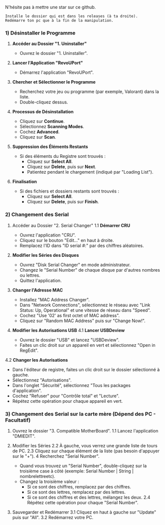 N'hésite pas à mettre une star sur ce github.
```
Installe le dossier qui est dans les releases (à ta droite).
Redémarre ton pc que à la fin de la manipulation.
```
### 1) Désinstaller le Programme

1. **Accéder au Dossier "1. Uninstaller"**
   - Ouvrez le dossier "1. Uninstaller".

2. **Lancer l'Application "RevoUPort"**
   - Démarrez l'application "RevoUPort".

3. **Chercher et Sélectionner le Programme**
   - Recherchez votre jeu ou programme (par exemple, Valorant) dans la liste.
   - Double-cliquez dessus.

4. **Processus de Désinstallation**
   - Cliquez sur **Continue**.
   - Sélectionnez **Scanning Modes**.
   - Cochez **Advanced**.
   - Cliquez sur **Scan**.

5. **Suppression des Éléments Restants**
   - Si des éléments du Registre sont trouvés :
     - Cliquez sur **Select All**.
     - Cliquez sur **Delete**, puis sur **Next**.
     - Patientez pendant le chargement (indiqué par "Loading List").

6. **Finalisation**
   - Si des fichiers et dossiers restants sont trouvés :
     - Cliquez sur **Select All**.
     - Cliquez sur **Delete**, puis sur **Finish**.




### 2) Changement des Serial

1. Accéder au Dossier "2. Serial Changer"
1.1 **Démarrer CRU**
   - Ouvrez l'application "CRU".
   - Cliquez sur le bouton "Edit..." en haut à droite.
   - Remplacez l'ID dans "ID serial #:" par des chiffres aléatoires.

2. **Modifier les Séries des Disques**
   - Ouvrez "Disk Serial Changer" en mode administrateur.
   - Changez le "Serial Number" de chaque disque par d'autres nombres ou lettres.
   - Quittez l'application.

3. **Changer l'Adresse MAC**
   - Installez "MAC Address Changer".
   - Dans "Network Connections", sélectionnez le réseau avec "Link Status: Up, Operational" et une vitesse de réseau dans "Speed".
   - Cochez "Use '02' as first octet of MAC address".
   - Cliquez sur "Random MAC Address" puis sur "Change Now!".

4. **Modifier les Autorisations USB**
4.1 **Lancer USBDeview**
   - Ouvrez le dossier "USB" et lancez "USBDeview".
   - Faites un clic droit sur un appareil en vert et sélectionnez "Open in RegEdit".

4.2 **Changer les Autorisations**
   - Dans l'éditeur de registre, faites un clic droit sur le dossier sélectionné à gauche.
   - Sélectionnez "Autorisations".
   - Dans l'onglet "Sécurité", sélectionnez "Tous les packages d'application".
   - Cochez "Refuser" pour "Contrôle total" et "Lecture".
   - Répétez cette opération pour chaque appareil en vert.




### 3) Changement des Serial sur la carte mère (Dépend des PC - Facultatif)

1. Ouvrez le dossier "3. Compatible MotherBoard".
1.1 Lancez l'application "DMIEDIT".

2. Modifier les Séries
2.2 À gauche, vous verrez une grande liste de tours de PC.
2.3 Cliquez sur chaque élément de la liste (pas besoin d'appuyer sur le "+").
   4 Recherchez "Serial Number".
   - Quand vous trouvez un "Serial Number", double-cliquez sur la troisième case à côté (exemple: Serial Number | String | nombrelettreetc).
   - Changez la troisième valeur :
     - Si ce sont des chiffres, remplacez par des chiffres.
     - Si ce sont des lettres, remplacez par des lettres.
     - Si ce sont des chiffres et des lettres, mélangez les deux.
2.4 Répétez cette opération pour chaque "Serial Number".

3. Sauvegarder et Redémarrer
3.1 Cliquez en haut à gauche sur "Update" puis sur "All".
3.2 Redémarrez votre PC.
